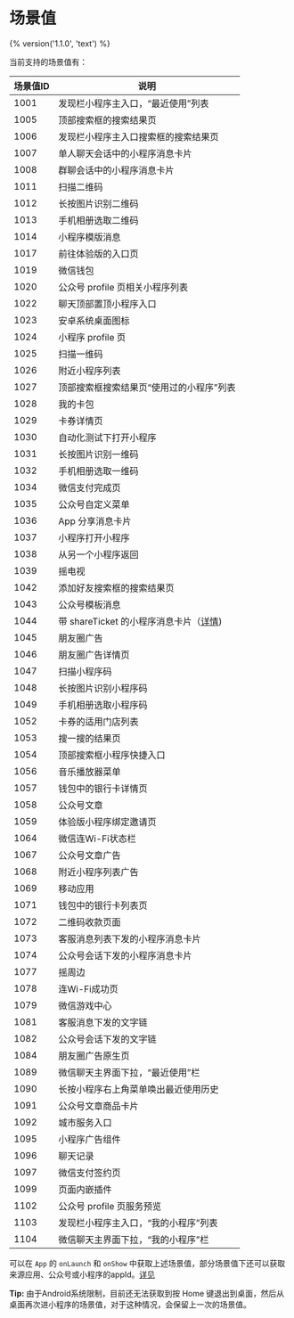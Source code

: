 # 场景值
{% version('1.1.0', 'text') %}

当前支持的场景值有：

| 场景值ID | 说明                                                                          |
|----------|-------------------------------------------------------------------------------|
| 1001     | 发现栏小程序主入口，“最近使用”列表                                            |
| 1005     | 顶部搜索框的搜索结果页                                                        |
| 1006     | 发现栏小程序主入口搜索框的搜索结果页                                          |
| 1007     | 单人聊天会话中的小程序消息卡片                                                |
| 1008     | 群聊会话中的小程序消息卡片                                                    |
| 1011     | 扫描二维码                                                                    |
| 1012     | 长按图片识别二维码                                                            |
| 1013     | 手机相册选取二维码                                                            |
| 1014     | 小程序模版消息                                                                |
| 1017     | 前往体验版的入口页                                                            |
| 1019     | 微信钱包                                                                      |
| 1020     | 公众号 profile 页相关小程序列表                                               |
| 1022     | 聊天顶部置顶小程序入口                                                        |
| 1023     | 安卓系统桌面图标                                                              |
| 1024     | 小程序 profile 页                                                             |
| 1025     | 扫描一维码                                                                    |
| 1026     | 附近小程序列表                                                                |
| 1027     | 顶部搜索框搜索结果页“使用过的小程序”列表                                      |
| 1028     | 我的卡包                                                                      |
| 1029     | 卡券详情页                                                          |
| 1030     | 自动化测试下打开小程序                                                        |
| 1031     | 长按图片识别一维码                                                            |
| 1032     | 手机相册选取一维码                                                            |
| 1034     | 微信支付完成页                                                                |
| 1035     | 公众号自定义菜单                                                              |
| 1036     | App 分享消息卡片                                                              |
| 1037     | 小程序打开小程序                                                              |
| 1038     | 从另一个小程序返回                                                            |
| 1039     | 摇电视                                                                        |
| 1042     | 添加好友搜索框的搜索结果页                                                    |
| 1043     | 公众号模板消息                                                                |
| 1044     | 带 shareTicket 的小程序消息卡片（[详情](../../api/share.md#获取更多转发信息)) |
| 1045     | 朋友圈广告                                                                    |
| 1046     | 朋友圈广告详情页                                                              |
| 1047     | 扫描小程序码                                                                  |
| 1048     | 长按图片识别小程序码                                                          |
| 1049     | 手机相册选取小程序码                                                          |
| 1052     | 卡券的适用门店列表                                                            |
| 1053     | 搜一搜的结果页                                                                |
| 1054     | 顶部搜索框小程序快捷入口                                                      |
| 1056     | 音乐播放器菜单                                                                |
| 1057     | 钱包中的银行卡详情页                                                          |
| 1058     | 公众号文章                                                                    |
| 1059     | 体验版小程序绑定邀请页                                                        |
| 1064     | 微信连Wi-Fi状态栏                                                             |
| 1067     | 公众号文章广告                                                                |
| 1068     | 附近小程序列表广告                                                            |
| 1069     | 移动应用                                                                      |
| 1071     | 钱包中的银行卡列表页                                                          |
| 1072     | 二维码收款页面                                                                |
| 1073     | 客服消息列表下发的小程序消息卡片                                              |
| 1074     | 公众号会话下发的小程序消息卡片                                                |
| 1077     | 摇周边                                                                        |
| 1078     | 连Wi-Fi成功页                                                                 |
| 1079     | 微信游戏中心                                                                  |
| 1081     | 客服消息下发的文字链                                                          |
| 1082     | 公众号会话下发的文字链                                                        |
| 1084     | 朋友圈广告原生页                                                              |
| 1089     | 微信聊天主界面下拉，“最近使用”栏                                              |
| 1090     | 长按小程序右上角菜单唤出最近使用历史                                          |
| 1091     | 公众号文章商品卡片                                                            |
| 1092     | 城市服务入口                                                                  |
| 1095     | 小程序广告组件                                                                |
| 1096     | 聊天记录                                                                      |
| 1097     | 微信支付签约页                                                                |
| 1099     | 页面内嵌插件                                                                  |
| 1102     | 公众号 profile 页服务预览                                                     |
| 1103     | 发现栏小程序主入口，“我的小程序”列表                                          |
| 1104     | 微信聊天主界面下拉，“我的小程序”栏                                            |



可以在 `App` 的 `onLaunch` 和 `onShow` 中获取上述场景值，部分场景值下还可以获取来源应用、公众号或小程序的appId。[详见](./app.md)

**Tip:** 由于Android系统限制，目前还无法获取到按 Home 键退出到桌面，然后从桌面再次进小程序的场景值，对于这种情况，会保留上一次的场景值。
